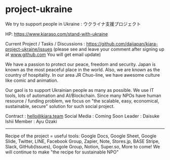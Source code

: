# project-ukraine
We try to support people in Ukraine  : ウクライナ支援プロジェクト

HP:
https://www.kiaraso.com/stand-with-ukraine

Current Project / Tasks / Discussions : 
https://github.com/daijapan/kiara-project-ukraine/issues
(please see and leave your comment after signing up at www.github.com You will get email update)


We have a passion to protect our peace, freedom and security.
Japan is known as the most peaceful place in the world.
Also, we are known as the country of hospitality.
In our area JR Chuo-line, we have awesome culture like comic and animation.

Our gaol is to support Ukrainian people as many as possible.
We use IT tools, lots of automation and AI/Blockchain.
Since many NPOs have human resource / funding problem,
we focus on "the scalable, easy, economical, sustainable, secure" solution for such social project.


Contract : hello@kiara.team
Social Media : Coming Soon
Leader : Daisuke Ishii
Member : Ayu Ozaki

-----

Recipe of the project = useful tools:
Google Docs, Google Sheet, Google Slide, Twitter, LINE, Facebook Group, Zapier, Note, Stores.jp, BASE
Stripe, Slack, GitHub(Issues), Gogole Group, Notion, Super.so, 
More to come! We will continue to make "the recipe for sustainable NPO"
